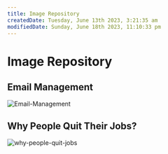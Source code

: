 ```yaml
---
title: Image Repository
createdDate: Tuesday, June 13th 2023, 3:21:35 am
modifiedDate: Sunday, June 18th 2023, 11:10:33 pm
---
```


# Image Repository

## Email Management

![Email-Management](assets/Email-Management.png)

## Why People Quit Their Jobs?

![why-people-quit-jobs](assets/why-people-quit-jobs.jpeg)
